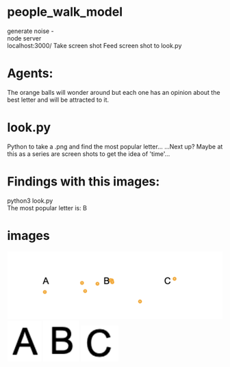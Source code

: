 # people_walk_model
generate noise -   
node server  
localhost:3000/
Take screen shot 
Feed screen shot to look.py 

# Agents: 
The orange balls will wonder around but each one has an opinion about the best letter and will be attracted to it. 

# look.py
Python to take a .png and find the most popular letter...    ...Next up? Maybe at this as a series are screen shots to get the idea of 'time'...   

# Findings with this images: 
python3 look.py   
The most popular letter is: B   

# images
![Orange Balls](orange_balls.png "Orange Balls Screen shot")
![Letter A](A_template.png)
![Letter B](B_template.png )
![Letter C](C_template.png )




